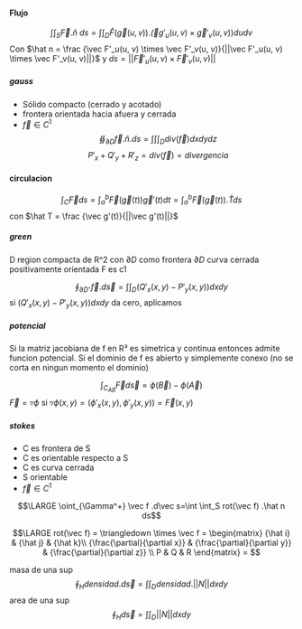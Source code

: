 #### Flujo 

 $$\int\int_S \vec F.\hat n\ ds= \int\int_D \hat F(\vec g(u ,v)).\vec (g'_u(u, v) \times \vec g'_v(u, v))dudv$$
  Con $\hat n = \frac {\vec F'_u(u, v) \times \vec F'_v(u, v)}{||\vec F'_u(u, v) \times \vec F'_v(u, v)||}$ y  $ds=||\vec F'_u(u, v) \times \vec F'_v(u, v)||$

  ##### gauss
  - Sólido compacto (cerrado y acotado)
- frontera orientada hacia afuera y cerrada
- $\vec f \in C^1$
 $$ ∯_{\partial D}\vec f . \hat n . ds = \int \int \int_D div(\vec f) dxdydz $$
$$P'_x +Q'_y + R'_z = div(\vec f) = divergencia$$

 #### circulacion
$$\int_C \vec F ds= \int_a^b \vec F (\vec g(t))\vec g'(t)dt=\int_a^b \vec F (\vec g(t)).\hat T ds $$
con $\hat T = \frac {\vec g'(t)}{||\vec g'(t)||}$

##### green
D region compacta de R^2 con $\partial D$ como frontera
$\partial D$ curva cerrada positivamente orientada
F es c1

$$\oint_{\partial D⁺} \vec f.d\vec s= \int \int_D (Q'_x(x,y)-P'_y(x,y))dxdy$$
si $(Q'_x(x,y)-P'_y(x,y))dxdy$ da cero, aplicamos

##### potencial
Si la matriz jacobiana de f en R³ es simetrica y continua entonces admite funcion potencial.
Si el dominio de f es abierto y simplemente conexo (no se corta en ningun momento el dominio)

$$\int_{C_{AB}}\vec F d \vec s = \phi(\vec B)- \phi(\vec A)$$
$\vec F = \triangledown \phi$ si $\triangledown \phi (x,y) = (\phi'_x(x, y), \phi'_y(x, y))=\vec F(x, y)$

##### stokes
- C es frontera de S
- C es orientable respecto a S
- C es curva cerrada
- S orientable 
- $\vec f \in C^1$

$$\LARGE \oint_{\Gamma^+} \vec f .d\vec s=\int \int_S rot(\vec f) .\hat n ds$$

$$\LARGE rot(\vec f) = \triangledown \times \vec f = \begin{matrix}  
{\hat i} & {\hat j} & {\hat k}\\  
{\frac{\partial}{\partial x}} & {\frac{\partial}{\partial y}} & {\frac{\partial}{\partial z}} \\
P & Q & R
\end{matrix} = $$

masa de una sup 
$$\oint_{ H} densidad.d\vec s= \int \int_D densidad.||N||dxdy$$
area de una sup
$$\oint_{ H}d\vec s= \int \int_D||N||dxdy$$